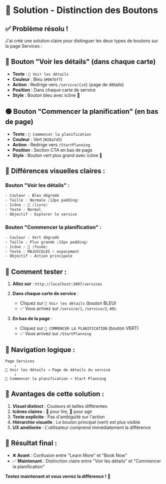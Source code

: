 # 🎯 Solution - Distinction des Boutons

## ✅ **Problème résolu !**

J'ai créé une solution claire pour distinguer les deux types de boutons sur la page Services :

## 🔵 **Bouton "Voir les détails"** (dans chaque carte)
- **Texte** : `📖 Voir les détails`
- **Couleur** : Bleu (`#007bff`)
- **Action** : Redirige vers `/service/{id}` (page de détails)
- **Position** : Dans chaque carte de service
- **Style** : Bouton bleu avec icône 📖

## 🟢 **Bouton "Commencer la planification"** (en bas de page)
- **Texte** : `🚀 Commencer la planification`
- **Couleur** : Vert (`#28a745`)
- **Action** : Redirige vers `/StartPlanning`
- **Position** : Section CTA en bas de page
- **Style** : Bouton vert plus grand avec icône 🚀

## 🎨 **Différences visuelles claires :**

### Bouton "Voir les détails" :
```css
- Couleur : Bleu dégradé
- Taille : Normale (12px padding)
- Icône : 📖 (livre)
- Texte : Normal
- Objectif : Explorer le service
```

### Bouton "Commencer la planification" :
```css
- Couleur : Vert dégradé  
- Taille : Plus grande (15px padding)
- Icône : 🚀 (fusée)
- Texte : MAJUSCULES + espacement
- Objectif : Action principale
```

## 🧪 **Comment tester :**

1. **Allez sur** : `http://localhost:3007/services`

2. **Dans chaque carte de service** :
   - Cliquez sur `📖 Voir les détails` (bouton BLEU)
   - ✅ Vous arrivez sur `/service/1`, `/service/2`, etc.

3. **En bas de la page** :
   - Cliquez sur `🚀 COMMENCER LA PLANIFICATION` (bouton VERT)
   - ✅ Vous arrivez sur `/StartPlanning`

## 📱 **Navigation logique :**

```
Page Services
    ↓
📖 Voir les détails → Page de détails du service
    ↓
🚀 Commencer la planification → Start Planning
```

## 🎯 **Avantages de cette solution :**

1. **Visuel distinct** : Couleurs et tailles différentes
2. **Icônes claires** : 📖 pour lire, 🚀 pour agir
3. **Texte explicite** : Pas d'ambiguïté sur l'action
4. **Hiérarchie visuelle** : Le bouton principal (vert) est plus visible
5. **UX améliorée** : L'utilisateur comprend immédiatement la différence

## 🚀 **Résultat final :**

- ❌ **Avant** : Confusion entre "Learn More" et "Book Now"
- ✅ **Maintenant** : Distinction claire entre "Voir les détails" et "Commencer la planification"

**Testez maintenant et vous verrez la différence !** 🎉
